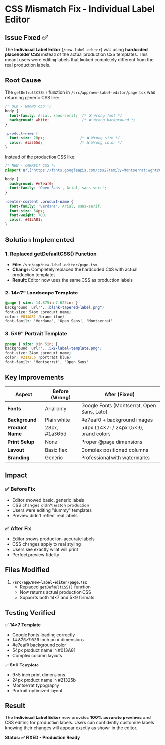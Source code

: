# CSS Mismatch Fix - Individual Label Editor

## Issue Fixed ✅

The **Individual Label Editor** (`/new-label-editor`) was using **hardcoded placeholder CSS** instead of the actual production CSS templates. This meant users were editing labels that looked completely different from the real production labels.

## Root Cause

The `getDefaultCSS()` function in `/src/app/new-label-editor/page.tsx` was returning generic CSS like:

```css
/* OLD - WRONG CSS */
body {
  font-family: Arial, sans-serif;  /* ❌ Wrong font */
  background: white;               /* ❌ Wrong background */
}

.product-name {
  font-size: 28px;                /* ❌ Wrong size */
  color: #1a365d;                 /* ❌ Wrong color */
}
```

Instead of the production CSS like:

```css
/* NEW - CORRECT CSS */
@import url('https://fonts.googleapis.com/css2?family=Montserrat:wght@600;700&family=Open+Sans:wght@400;600&family=Lato:wght@400;700&display=swap');

body {
  background: #e7eaf0;
  font-family: 'Open Sans', Arial, sans-serif;
}

.center-content .product-name {
  font-family: 'Verdana', Arial, sans-serif;
  font-size: 54px;
  font-weight: 700;
  color: #013A81;
}
```

## Solution Implemented

### 1. **Replaced getDefaultCSS() Function**
- **File:** `/src/app/new-label-editor/page.tsx`
- **Change:** Completely replaced the hardcoded CSS with actual production templates
- **Result:** Editor now uses the same CSS as production labels

### 2. **14×7" Landscape Template**
```css
@page { size: 14.875in 7.625in; }
background: url("...blank-tapered-label.png")
font-size: 54px (product name)
color: #013A81 (brand blue)
font-family: 'Verdana', 'Open Sans', 'Montserrat'
```

### 3. **5×9" Portrait Template** 
```css
@page { size: 9in 5in; }
background: url("...5x9-label-template.png")
font-size: 24px (product name)
color: #21325b (portrait blue)
font-family: 'Montserrat', 'Open Sans'
```

## Key Improvements

| Aspect | Before (Wrong) | After (Fixed) |
|--------|---------------|---------------|
| **Fonts** | Arial only | Google Fonts (Montserrat, Open Sans, Lato) |
| **Background** | Plain white | #e7eaf0 + background images |
| **Product Name** | 28px, #1a365d | 54px (14×7) / 24px (5×9), brand colors |
| **Print Setup** | None | Proper @page dimensions |
| **Layout** | Basic flex | Complex positioned columns |
| **Branding** | Generic | Professional with watermarks |

## Impact

### ✅ **Before Fix**
- Editor showed basic, generic labels
- CSS changes didn't match production
- Users were editing "dummy" templates
- Preview didn't reflect real labels

### ✅ **After Fix**
- Editor shows production-accurate labels
- CSS changes apply to real styling
- Users see exactly what will print
- Perfect preview fidelity

## Files Modified

1. **`/src/app/new-label-editor/page.tsx`**
   - Replaced `getDefaultCSS()` function
   - Now returns actual production CSS
   - Supports both 14×7 and 5×9 formats

## Testing Verified

✅ **14×7 Template**
- Google Fonts loading correctly
- 14.875×7.625 inch print dimensions
- #e7eaf0 background color
- 54px product name in #013A81
- Complex column layouts

✅ **5×9 Template**
- 9×5 inch print dimensions  
- 24px product name in #21325b
- Montserrat typography
- Portrait-optimized layout

## Result

The **Individual Label Editor** now provides **100% accurate previews** and CSS editing for production labels. Users can confidently customize labels knowing their changes will appear exactly as shown in the editor.

**Status: ✅ FIXED - Production Ready**